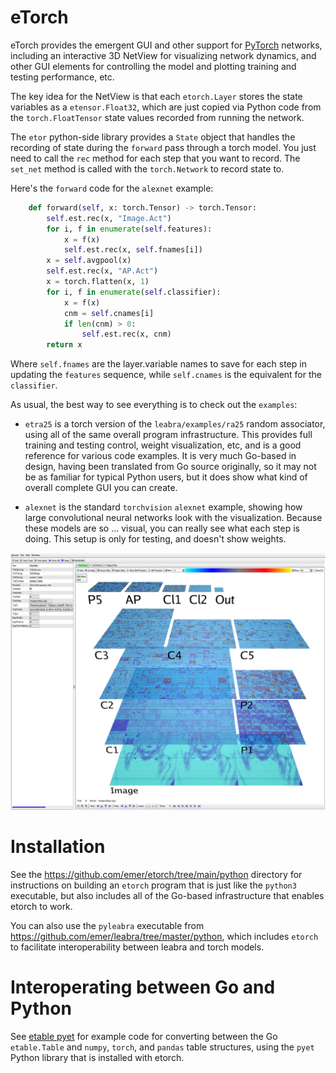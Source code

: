 # eTorch

eTorch provides the emergent GUI and other support for [PyTorch](https://pytorch.org) networks, including an interactive 3D NetView for visualizing network dynamics, and other GUI elements for controlling the model and plotting training and testing performance, etc.

The key idea for the NetView is that each `etorch.Layer` stores the state variables as a `etensor.Float32`, which are just copied via Python code from the `torch.FloatTensor` state values recorded from running the network.

The `etor` python-side library provides a `State` object that handles the recording of state during the `forward` pass through a torch model.  You just need to call the `rec` method for each step that you want to record. The `set_net` method is called with the `torch.Network` to record state to.

Here's the `forward` code for the `alexnet` example:

```Python
    def forward(self, x: torch.Tensor) -> torch.Tensor:
        self.est.rec(x, "Image.Act")
        for i, f in enumerate(self.features):
            x = f(x)
            self.est.rec(x, self.fnames[i])
        x = self.avgpool(x)
        self.est.rec(x, "AP.Act")
        x = torch.flatten(x, 1)
        for i, f in enumerate(self.classifier):
            x = f(x)
            cnm = self.cnames[i]
            if len(cnm) > 0:
                self.est.rec(x, cnm)
        return x
```

Where `self.fnames` are the layer.variable names to save for each step in updating the `features` sequence, while `self.cnames` is the equivalent for the `classifier`.

As usual, the best way to see everything is to check out the `examples`:

* `etra25` is a torch version of the `leabra/examples/ra25` random associator, using all of the same overall program infrastructure.  This provides full training and testing control, weight visualization, etc, and is a good reference for various code examples.  It is very much Go-based in design, having been translated from Go source originally, so it may not be as familiar for typical Python users, but it does show what kind of overall complete GUI you can create.

* `alexnet` is the standard `torchvision` `alexnet` example, showing how large convolutional neural networks look with the visualization.  Because these models are so ... visual, you can really see what each step is doing.  This setup is only for testing, and doesn't show weights.

![Screenshot of AlexNet example](alexnet_screen.png?raw=true "Screenshot of AlexNet example")

# Installation

See the https://github.com/emer/etorch/tree/main/python directory for instructions on building an `etorch` program that is just like the `python3` executable, but also includes all of the Go-based infrastructure that enables etorch to work.

You can also use the `pyleabra` executable from https://github.com/emer/leabra/tree/master/python, which includes `etorch` to facilitate interoperability between leabra and torch models.

# Interoperating between Go and Python

See [etable pyet](https://github.com/emer/etable/tree/master/examples/pyet) for example code for converting between the Go `etable.Table` and `numpy`, `torch`, and `pandas` table structures, using the `pyet` Python library that is installed with etorch.


